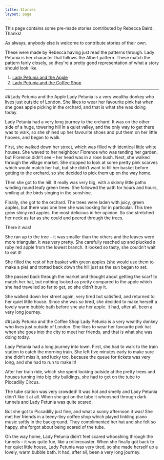 ```yaml
---
title: Stories
layout: page
---
```


This page contains some pre-made stories contributed by Rebecca Baird. Thanks!

As always, anybody else is welcome to contribute stories of their own. 

These were made by Rebecca having just read the patterns through. Lady Petunia is her character that follows the Albert pattern. These match the pattern fairly closely, so they're a pretty good representation of what a story should look like. 

1. [Lady Petunia and the Apple](#lp-and-apple)
2. [Lady Petunia and the Coffee Shop](#lp-and-coffee-shop)

---

<a name="lp-and-apple">
##Lady Petunia and the Apple
</a>
Lady Petunia is a very wealthy donkey who lives just outside of London. She likes to wear her favourite pink hat when she goes apple picking in the orchard, and that is what she was doing today.

Lady Petunia had a very long journey to the orchard. It was on the other side of a huge, towering hill in a quiet valley, and the only way to get there was to walk, so she shined up her favourite shoes and put them on her little hooves, and began to walk.

First, she walked down her street, which was filled with identical little white houses. She waved to her neighbour Florence who was tending her garden, but Florence didn’t see – her head was in a rose bush. Next, she walked through the village market. She stopped to look at some pretty pink scarves which would match her hat, but she didn’t want to fill her basket before getting to the orchard, so she decided to pick them up on the way home.

Then she got to the hill. It really was very big, with a skinny little paths winding round leafy green trees. She followed the path for hours and hours, smiling at the birds singing in the sunshine.

Finally, she got to the orchard. The trees were laden with juicy, green apples, but there was one tree she was looking for in particular. This tree grew shiny red apples, the most delicious in her opinion. So she stretched her neck as far as she could and peered through the trees.

There it was!

She ran up to the tree – it was smaller than the others and the leaves were more triangular. It was very pretty. She carefully reached up and plucked a ruby red apple from the lowest branch. It looked so tasty, she couldn’t wait to eat it!

She filled the rest of her basket with green apples (she would use them to make a pie) and trotted back down the hill just as the sun began to set.

She passed back through the market and thought about getting the scarf to match her hat, but nothing looked as pretty compared to the apple which she had travelled so far to get, so she didn’t buy it.

She walked down her street again, very tired but satisfied, and returned to her quiet little house. Since she was so tired, she decided to make herself a lovely warm bubble bath before she ate her apple. It had, after all, been a very long journey. 



<a name="lp-and-coffee-shop">
##Lady Petunia and the Coffee Shop
</a>
Lady Petunia is a very wealthy donkey who lives just outside of London. She likes to wear her favourite pink hat when she goes into the city to meet her friends, and that is what she was doing today. 

Lady Petunia had a long journey into town. First, she had to walk to the train station to catch the morning train. She left five minutes early to make sure she didn’t miss it, and lucky too, because the queue for tickets was very long, and she had to run to make it!

After her train ride, which she spent looking outside at the pretty trees and houses turning into big city buildings, she had to get on the tube to Piccadilly Circus.

The tube station was very crowded! It was hot and smelly and Lady Petunia didn’t like it at all. When she got on the tube it whooshed through dark tunnels and Lady Petunia was quite scared.

But she got to Piccadilly just fine, and what a sunny afternoon it was! She met her friends in a teeny-tiny coffee shop which played tinkling piano music softly in the background. They complimented her hat and she felt so happy, she forgot about being scared of the tube.

On the way home, Lady Petunia didn’t feel scared whooshing through the tunnels – it was quite fun, like a rollercoaster. 
When she finally got back to her quiet little house, Lady Petunia was very tired, so she made herself up a lovely, warm bubble bath. It had, after all, been a very long journey.  

